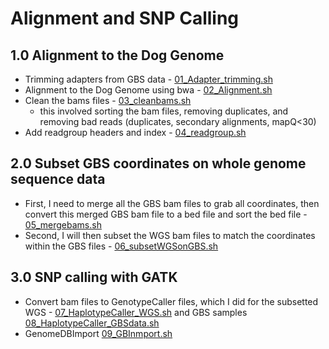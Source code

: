 # Alignment and SNP Calling

## 1.0 Alignment to the Dog Genome
 - Trimming adapters from GBS data -  [01_Adapter_trimming.sh](/01_Alignment_SNP_Calling/01_Adapter_trimming.sh)
 - Alignment to the Dog Genome using bwa - [02_Alignment.sh](/01_Alignment_SNP_Calling/02_Alignment.sh)
 - Clean the bams files - [03_cleanbams.sh](/01_Alignment_SNP_Calling/03_cleanbams.sh)
     - this involved sorting the bam files, removing duplicates, and removing bad reads (duplicates, secondary alignments, mapQ<30)
 - Add readgroup headers and index - [04_readgroup.sh](/01_Alignment_SNP_Calling/04_readgroup.sh)
 
## 2.0 Subset GBS coordinates on whole genome sequence data 
- First, I need to merge all the GBS bam files to grab all coordinates, then convert this merged GBS bam file to a bed file and sort the bed file - [05_mergebams.sh](/01_Alignment_SNP_Calling/05_mergebams.sh)
- Second, I will then subset the WGS bam files to match the coordinates within the GBS files - [06_subsetWGSonGBS.sh](/01_Alignment_SNP_Calling/06_subsetWGSonGBS.sh)

## 3.0 SNP calling with GATK 
- Convert bam files to GenotypeCaller files, which I did for the subsetted WGS - [07_HaplotypeCaller_WGS.sh](/01_Alignment_SNP_Calling/07_HaplotypeCaller_WGS.sh) and GBS samples [08_HaplotypeCaller_GBSdata.sh](/01_Alignment_SNP_Calling/08_HaplotypeCaller_GBSdata.sh) 
- GenomeDBImport [09_GBInmport.sh](/01_Alignment_SNP_Calling/09_GBInmport.sh)

